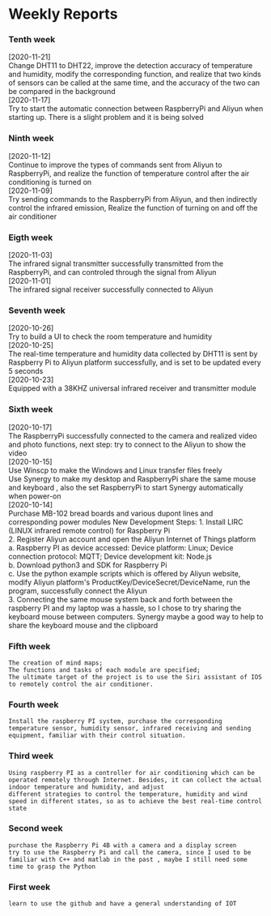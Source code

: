 # Weekly Reports
###  **Tenth week**    
  [2020-11-21]   
  Change DHT11 to DHT22, improve the detection accuracy of temperature and humidity, modify the corresponding function, and realize that two kinds of sensors can be called at the same time, and the accuracy of the two can be compared in the background   
  [2020-11-17]    
  Try to start the automatic connection between RaspberryPi and Aliyun when starting up. There is a slight problem and it is being solved    
###  **Ninth week**      
  [2020-11-12]    
  Continue to improve the types of commands sent from Aliyun to RaspberryPi, and realize the function of temperature control after the air conditioning is turned on   
  [2020-11-09]     
  Try sending commands to the RaspberryPi from Aliyun, and then indirectly control the infrared emission, Realize the function of turning on and off the air conditioner       
###  **Eigth week**    
  [2020-11-03]  
  The infrared signal transmitter successfully transmitted from the RaspberryPi, and can controled through the signal from Aliyun      
  [2020-11-01]  
  The infrared signal receiver successfully connected to Aliyun  
###  **Seventh week**    
  [2020-10-26]  
  Try to build a UI to check the room temperature and humidity  
  [2020-10-25]  
  The real-time temperature and humidity data collected by DHT11 is sent by Raspberry Pi to Aliyun platform successfully, and is set to be updated every 5 seconds  
  [2020-10-23]  
  Equipped with a 38KHZ universal infrared receiver and transmitter module  
###  **Sixth week**    
  [2020-10-17]  
  The RaspberryPi successfully connected to the camera and realized video and photo functions, next step: try to connect to the Aliyun to show the video  
  [2020-10-15]  
  Use Winscp to make the Windows and Linux transfer files freely    
  Use Synergy to make my desktop and RaspberryPi share the same mouse and keyboard , also the set RaspberryPi to start Synergy automatically when power-on  
  [2020-10-14]   
  Purchase MB-102 bread boards and various dupont lines and corresponding power modules
  New Development Steps:
    1. Install LIRC (LINUX infrared remote control) for Raspberry Pi  
    2. Register Aliyun account and open the Aliyun Internet of Things platform  
      a. Raspberry PI as device accessed: Device platform: Linux; Device connection protocol: MQTT; Device development kit: Node.js  
      b. Download python3 and SDK for Raspberry Pi  
      c. Use the python example scripts which is offered by Aliyun website, modify Aliyun platform's ProductKey/DeviceSecret/DeviceName, run the program, successfully connect the Aliyun  
    3. Connecting the same mouse system back and forth between the raspberry PI and my laptop was a hassle, so I chose to try sharing the keyboard mouse between computers. Synergy maybe a good way to help to share the keyboard mouse and the clipboard    
###  **Fifth week**  
    The creation of mind maps;  
    The functions and tasks of each module are specified;  
    The ultimate target of the project is to use the Siri assistant of IOS to remotely control the air conditioner.    
###  **Fourth week**  
    Install the raspberry PI system, purchase the corresponding temperature sensor, humidity sensor, infrared receiving and sending equipment, familiar with their control situation.   
###  **Third week**  
    Using raspberry PI as a controller for air conditioning which can be operated remotely through Internet. Besides, it can collect the actual indoor temperature and humidity, and adjust 
    different strategies to control the temperature, humidity and wind speed in different states, so as to achieve the best real-time control state  
###  **Second week**  
    purchase the Raspberry Pi 4B with a camera and a display screen  
    try to use the Raspberry Pi and call the camera, since I used to be familiar with C++ and matlab in the past , maybe I still need some time to grasp the Python  
###  **First week**  
    learn to use the github and have a general understanding of IOT  
